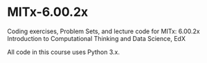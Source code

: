 # MITx-6.00.2x
Coding exercises, Problem Sets, and lecture code for MITx: 6.00.2x Introduction to Computational Thinking and Data Science, EdX

All code in this course uses Python 3.x.
